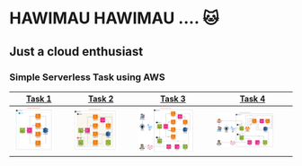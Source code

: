 # HAWIMAU HAWIMAU .... 🐱

## Just a cloud enthusiast

### Simple Serverless Task using AWS
| [Task 1](https://github.com/dihkaw/serverless-1) | [Task 2](https://github.com/dihkaw/serverless-2) | [Task 3](https://github.com/dihkaw/serverless-3) | [Task 4](https://github.com/dihkaw/serverless-4) |
|---------|----------------------|-----------------------------|-----------------------------|
| <img src="https://github.com/dihkaw/serverless-1/blob/main/serverless-1.png" width="80%"> | <img src="https://github.com/dihkaw/serverless-2/blob/main/serverless-2.png" width="80%"> | <img src="https://github.com/dihkaw/serverless-3/blob/main/serverless-3.png" width="80%"> | <img src="https://github.com/dihkaw/serverless-4/blob/main/serverless-4.png" width="80%"> |


